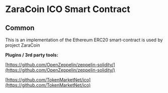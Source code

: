 # ZaraCoin ICO Smart Contract

## Common

This is an implementation of the Ethereum ERC20 smart-contract is used by project ZaraCoin

<b>Plugins / 3rd party tools:</b>

[https://github.com/OpenZeppelin/zeppelin-solidity/](https://github.com/OpenZeppelin/zeppelin-solidity/)

[https://github.com/TokenMarketNet/ico](https://github.com/TokenMarketNet/ico)